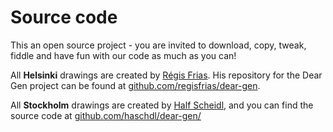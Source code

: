 # Source code
This an open source project - you are invited to download, copy, tweak, fiddle and have fun with our code as much as you can!

All **Helsinki** drawings are created by [Régis Frias](/00-introduction/about-the-authors.md). His repository for the Dear Gen project can be found 
at [github.com/regisfrias/dear-gen](https://github.com/regisfrias/dear-gen). 

All **Stockholm** drawings are created by [Half Scheidl](/00-introduction/about-the-authors.md), and you can find the source code at [github.com/haschdl/dear-gen/](http://github.com/haschdl/dear-gen/)
